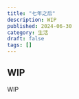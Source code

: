 ```yaml
---
title: "七年之后"
description: WIP
published: 2024-06-30
category: 生活
draft: false
tags: [] 
---
```


## WIP
WIP